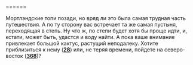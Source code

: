 ======

Мортлэндские топи позади, но вряд ли это была самая трудная часть путешествия. А по ту сторону вас встречает та же самая пустыня, переходящая в степь. Ну что ж, по степи будет хотя бы проще идти, и, кстати, может быть, удастся и воду найти. А пока ваше внимание привлекает большой кактус, растущий неподалеку. Хотите приблизиться к нему ([**28**](#n_28)) или, не теряя времени, пойдете на северо-восток ([**368**](#n_368))?

